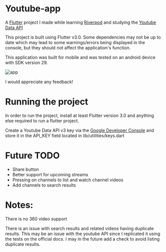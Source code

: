 # Youtube-app
A [Flutter](https://flutter.dev/) project I made while learning [Riverpod](https://pub.dev/packages/flutter_riverpod) and studying the [Youtube Data API](https://developers.google.com/youtube/v3)

This project is built using Flutter v3.0. Some dependencies may not be up to date which may lead to some warnings/errors being displayed in the console, but they should not affect the application's function.

This application was built for mobile and was tested on an android device with SDK version 29.




![app](https://user-images.githubusercontent.com/9257713/171057396-269d19a3-c36a-490d-bfb5-a0945068c1e3.gif)




I would appreciate any feedback!

# Running the project

In order to run the project, install at least Flutter version 3.0 and anything else required to run a flutter project.

Create a Youtube Data API v3 key via the [Google Developer Console](https://console.developers.google.com) and store it in the API_KEY field located in lib/utilities/keys.dart

# Future TODO
- Share button
- Better support for upcoming streams
- Pressing on channels to list and watch channel videos
- Add channels to search results

# Notes:
There is no 360 video support

There is an issue with search results and related videos having duplicate results. This may be an issue with the youtube API since I replicated it using the tests on the official docs. I may in the future add a check to avoid listing duplicate results.
	
